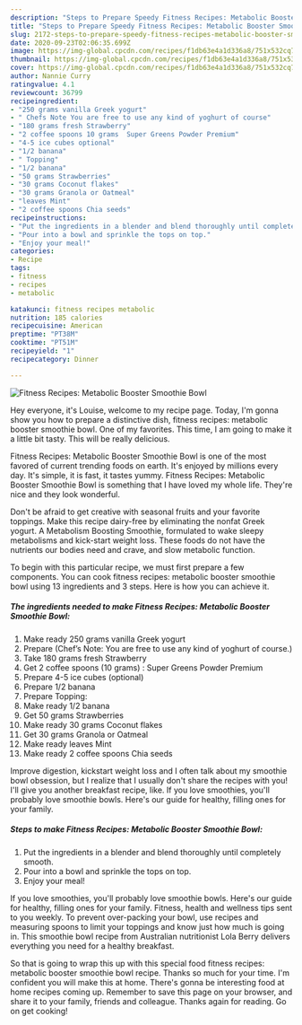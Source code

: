 ```yaml
---
description: "Steps to Prepare Speedy Fitness Recipes: Metabolic Booster Smoothie Bowl"
title: "Steps to Prepare Speedy Fitness Recipes: Metabolic Booster Smoothie Bowl"
slug: 2172-steps-to-prepare-speedy-fitness-recipes-metabolic-booster-smoothie-bowl
date: 2020-09-23T02:06:35.699Z
image: https://img-global.cpcdn.com/recipes/f1db63e4a1d336a8/751x532cq70/fitness-recipes-metabolic-booster-smoothie-bowl-recipe-main-photo.jpg
thumbnail: https://img-global.cpcdn.com/recipes/f1db63e4a1d336a8/751x532cq70/fitness-recipes-metabolic-booster-smoothie-bowl-recipe-main-photo.jpg
cover: https://img-global.cpcdn.com/recipes/f1db63e4a1d336a8/751x532cq70/fitness-recipes-metabolic-booster-smoothie-bowl-recipe-main-photo.jpg
author: Nannie Curry
ratingvalue: 4.1
reviewcount: 36799
recipeingredient:
- "250 grams vanilla Greek yogurt"
- " Chefs Note You are free to use any kind of yoghurt of course"
- "180 grams fresh Strawberry"
- "2 coffee spoons 10 grams  Super Greens Powder Premium"
- "4-5 ice cubes optional"
- "1/2 banana"
- " Topping"
- "1/2 banana"
- "50 grams Strawberries"
- "30 grams Coconut flakes"
- "30 grams Granola or Oatmeal"
- "leaves Mint"
- "2 coffee spoons Chia seeds"
recipeinstructions:
- "Put the ingredients in a blender and blend thoroughly until completely smooth."
- "Pour into a bowl and sprinkle the tops on top."
- "Enjoy your meal!"
categories:
- Recipe
tags:
- fitness
- recipes
- metabolic

katakunci: fitness recipes metabolic 
nutrition: 185 calories
recipecuisine: American
preptime: "PT38M"
cooktime: "PT51M"
recipeyield: "1"
recipecategory: Dinner

---
```



![Fitness Recipes: Metabolic Booster Smoothie Bowl](https://img-global.cpcdn.com/recipes/f1db63e4a1d336a8/751x532cq70/fitness-recipes-metabolic-booster-smoothie-bowl-recipe-main-photo.jpg)

Hey everyone, it's Louise, welcome to my recipe page. Today, I'm gonna show you how to prepare a distinctive dish, fitness recipes: metabolic booster smoothie bowl. One of my favorites. This time, I am going to make it a little bit tasty. This will be really delicious.

Fitness Recipes: Metabolic Booster Smoothie Bowl is one of the most favored of current trending foods on earth. It's enjoyed by millions every day. It's simple, it is fast, it tastes yummy. Fitness Recipes: Metabolic Booster Smoothie Bowl is something that I have loved my whole life. They're nice and they look wonderful.

Don&#39;t be afraid to get creative with seasonal fruits and your favorite toppings. Make this recipe dairy-free by eliminating the nonfat Greek yogurt. A Metabolism Boosting Smoothie, formulated to wake sleepy metabolisms and kick-start weight loss. These foods do not have the nutrients our bodies need and crave, and slow metabolic function.


To begin with this particular recipe, we must first prepare a few components. You can cook fitness recipes: metabolic booster smoothie bowl using 13 ingredients and 3 steps. Here is how you can achieve it.

<!--inarticleads1-->

##### The ingredients needed to make Fitness Recipes: Metabolic Booster Smoothie Bowl:

1. Make ready 250 grams vanilla Greek yogurt
1. Prepare  (Chef’s Note: You are free to use any kind of yoghurt of course.)
1. Take 180 grams fresh Strawberry
1. Get 2 coffee spoons (10 grams) : Super Greens Powder Premium
1. Prepare 4-5 ice cubes (optional)
1. Prepare 1/2 banana
1. Prepare  Topping:
1. Make ready 1/2 banana
1. Get 50 grams Strawberries
1. Make ready 30 grams Coconut flakes
1. Get 30 grams Granola or Oatmeal
1. Make ready leaves Mint
1. Make ready 2 coffee spoons Chia seeds


Improve digestion, kickstart weight loss and I often talk about my smoothie bowl obsession, but I realize that I usually don&#39;t share the recipes with you! I&#39;ll give you another breakfast recipe, like. If you love smoothies, you&#39;ll probably love smoothie bowls. Here&#39;s our guide for healthy, filling ones for your family. 

<!--inarticleads2-->

##### Steps to make Fitness Recipes: Metabolic Booster Smoothie Bowl:

1. Put the ingredients in a blender and blend thoroughly until completely smooth.
1. Pour into a bowl and sprinkle the tops on top.
1. Enjoy your meal!


If you love smoothies, you&#39;ll probably love smoothie bowls. Here&#39;s our guide for healthy, filling ones for your family. Fitness, health and wellness tips sent to you weekly. To prevent over-packing your bowl, use recipes and measuring spoons to limit your toppings and know just how much is going in. This smoothie bowl recipe from Australian nutritionist Lola Berry delivers everything you need for a healthy breakfast. 

So that is going to wrap this up with this special food fitness recipes: metabolic booster smoothie bowl recipe. Thanks so much for your time. I'm confident you will make this at home. There's gonna be interesting food at home recipes coming up. Remember to save this page on your browser, and share it to your family, friends and colleague. Thanks again for reading. Go on get cooking!
